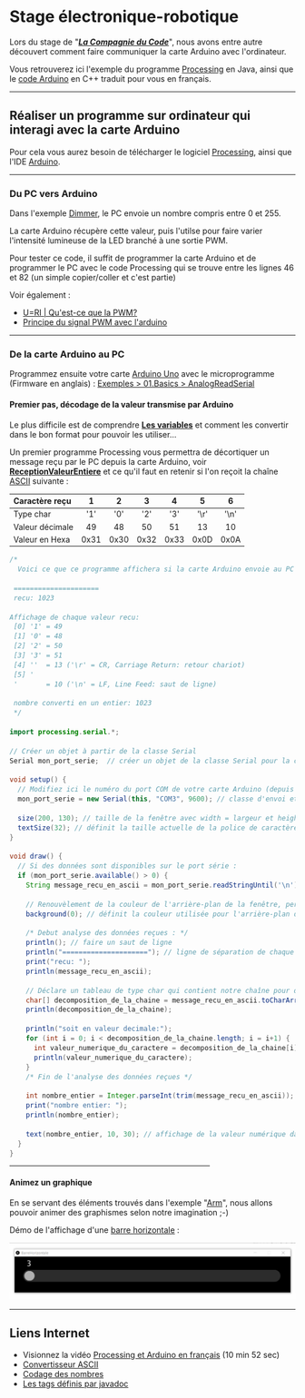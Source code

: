 # Stage électronique-robotique

Lors du stage de "**_[La Compagnie du Code](https://www.lacompagnieducode.org/)_**", nous avons entre autre découvert comment faire communiquer la carte Arduino avec l'ordinateur.

Vous retrouverez ici l'exemple du programme [Processing](https://processing.org/) en Java, ainsi que le [code Arduino](Arduino/AnalogReadSerial/AnalogReadSerial.ino) en C++ traduit pour vous en français.

---

## Réaliser un programme sur ordinateur qui interagi avec la carte Arduino

Pour cela vous aurez besoin de télécharger le logiciel [Processing](https://processing.org/download/), ainsi que l'IDE [Arduino](https://www.arduino.cc/en/software).

---

### Du PC vers Arduino

Dans l'exemple [Dimmer](https://www.arduino.cc/en/Tutorial/BuiltInExamples/Dimmer), le PC envoie un nombre compris entre 0 et 255.

La carte Arduino récupère cette valeur, puis l'utilse pour faire varier l'intensité lumineuse de la LED branché à une sortie PWM.

Pour tester ce code, il suffit de programmer la carte Arduino et de programmer le PC avec le code Processing qui se trouve entre les lignes 46 et 82 (un simple copier/coller et c'est partie)

Voir également :

* [U=RI | Qu'est-ce que la PWM?](https://www.youtube.com/watch?v=CSReyYwbGRY&ab_channel=U%EA%9E%8ARI)
* [Principe du signal PWM avec l'arduino](https://www.youtube.com/watch?v=U4Xt0-pDYhc&ab_channel=electrotoile)

---

### De la carte Arduino au PC

Programmez ensuite votre carte [Arduino Uno](https://store.arduino.cc/arduino-uno-rev3) avec le microprogramme (Firmware en anglais) : [Exemples > 01.Basics > AnalogReadSerial](https://www.arduino.cc/en/Tutorial/BuiltInExamples/AnalogReadSerial)

#### Premier pas, décodage de la valeur transmise par Arduino

Le plus difficile est de comprendre **[Les variables](https://fr.flossmanuals.net/processing/les-variables/)** et comment les convertir dans le bon format pour pouvoir les utiliser...

Un premier programme Processing vous permettra de décortiquer un message reçu par le PC depuis la carte Arduino, voir **[ReceptionValeurEntiere](Processing/ReceptionValeurEntiere/ReceptionValeurEntiere.pde)** et ce qu'il faut en retenir si l'on reçoit la chaîne [ASCII](https://fr.wikipedia.org/wiki/American_Standard_Code_for_Information_Interchange) suivante :

| Caractère reçu  |   1  |   2  |   3  |   4  |   5  |   6  |
|:----------------|:----:|:----:|:----:|:----:|:----:|:----:|
| Type char       |  '1' |  '0' |  '2' |  '3' | '\r' | '\n' |
| Valeur décimale |  49  |  48  |  50  |  51  |  13  |  10  |
| Valeur en Hexa  | 0x31 | 0x30 | 0x32 | 0x33 | 0x0D | 0x0A |

```java
/*
  Voici ce que ce programme affichera si la carte Arduino envoie au PC la chaîne "1023\r\n"

 =====================
 recu: 1023

Affichage de chaque valeur recu:
 [0] '1' = 49
 [1] '0' = 48
 [2] '2' = 50
 [3] '3' = 51
 [4] ''  = 13 ('\r' = CR, Carriage Return: retour chariot)
 [5] '
 '       = 10 ('\n' = LF, Line Feed: saut de ligne)

 nombre converti en un entier: 1023
 */

import processing.serial.*;

// Créer un objet à partir de la classe Serial
Serial mon_port_serie;  // créer un objet de la classe Serial pour la communication sur le port série

void setup() {
  // Modifiez ici le numéro du port COM de votre carte Arduino (depuis les touches [Windows] + [R]: devmgmt.msc)
  mon_port_serie = new Serial(this, "COM3", 9600); // classe d'envoi et de réception de données via le protocole de communication série <https://processing.org/reference/libraries/serial/index.html>

  size(200, 130); // taille de la fenêtre avec width = largeur et height = hauteur
  textSize(32); // définit la taille actuelle de la police de caractère dans la fenêtre graphique <https://processing.org/reference/textSize_.html>
}

void draw() {
  // Si des données sont disponibles sur le port série :
  if (mon_port_serie.available() > 0) {
    String message_recu_en_ascii = mon_port_serie.readStringUntil('\n'); // lisez-le et stockez-le dans val <https://processing.org/reference/libraries/serial/Serial_readStringUntil_.html>

    // Renouvèlement de la couleur de l'arrière-plan de la fenêtre, permet d'effacer son contenu ;-) 
    background(0); // définit la couleur utilisée pour l'arrière-plan de la fenêtre, 0 = noir et 255 <https://processing.org/reference/background_.html>

    /* Debut analyse des données reçues : */
    println(); // faire un saut de ligne
    println("====================="); // ligne de séparation de chaque message reçu (ou trame)
    print("recu: ");
    println(message_recu_en_ascii);

    // Déclare un tableau de type char qui contient notre chaîne pour décomposition
    char[] decomposition_de_la_chaine = message_recu_en_ascii.toCharArray(); // notre chaîne converti en un tableau de caractère
    println(decomposition_de_la_chaine);

    println("soit en valeur decimale:");
    for (int i = 0; i < decomposition_de_la_chaine.length; i = i+1) {
      int valeur_numerique_du_caractere = decomposition_de_la_chaine[i];
      println(valeur_numerique_du_caractere);
    }
    /* Fin de l'analyse des données reçues */

    int nombre_entier = Integer.parseInt(trim(message_recu_en_ascii)); // enlever les espaces en debut et fin de String, ainsi que les caractères spéciaux '\r' '\n'
    print("nombre entier: ");
    println(nombre_entier);

    text(nombre_entier, 10, 30); // affichage de la valeur numérique dans la fenêtre graphique
  }
}

```

<HR size=1 align=center width="70%">

#### Animez un graphique

En se servant des éléments trouvés dans l'exemple "[Arm](https://processing.org/examples/arm.html)", nous allons pouvoir animer des graphismes selon notre imagination ;-)

Démo de l'affichage d'une [barre horizontale](Processing/BarreHorizontale/BarreHorizontale.pde) :

![Gif de la barre horizontale](Images/demo_barre_horiz.gif)

---

## Liens Internet

* Visionnez la vidéo [Processing et Arduino en français](https://www.youtube.com/watch?v=S3HpkjcoqCM&ab_channel=PlaisirArduino) (10 min 52 sec)
* [Convertisseur ASCII](https://www.dcode.fr/code-ascii)
* [Codage des nombres](https://fr.wikibooks.org/wiki/Fonctionnement_d%27un_ordinateur/Codage_des_nombres)
* [Les tags définis par javadoc](https://www.jmdoudoux.fr/java/dej/chap-javadoc.htm)
